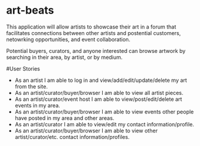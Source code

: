 # art-beats

This application will allow artists to showcase their art in a forum that facilitates connections between other artists and postential customers, netowrking opportunities, and event collaboration. 

Potential buyers, curators, and anyone interested can browse artwork by searching in their area, by artist, or by medium.


#User Stories
- As an artist I am able to log in and view/add/edit/update/delete my art from the site.
- As an artist/curator/buyer/browser I am able to view all artist pieces.
- As an artist/curator/event host I am able to view/post/edit/delete art events in my area.
- As an artist/curator/buyer/browser I am able to view events other people have posted in my area and other areas.
- As an artist/curator I am able to view/edit my contact information/profile.
- As an artist/curator/buyer/browser I am able to view other artist/curator/etc. contact information/profiles.
